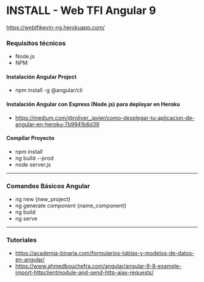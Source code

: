 # INSTALL - Web TFI Angular 9

https://webtfikevin-ng.herokuapp.com/

### Requisitos técnicos

- Node.js
- NPM

#### Instalación Angular Project

- npm install -g @angular/cli

#### Instalación Angular con Express (Node.js) para deployar en Heroku 
- https://medium.com/@roliver_javier/como-desplegar-tu-aplicacion-de-angular-en-heroku-7b9941b6d39

#### Compilar Proyecto

- npm install
- ng build --prod
- node server.js

---

### Comandos Básicos Angular

- ng new {new_project}
- ng generate component {name_component}
- ng build
- ng serve

---

### Tutoriales

- https://academia-binaria.com/formularios-tablas-y-modelos-de-datos-en-angular/
- https://www.ahmedbouchefra.com/angular/angular-9-8-example-import-httpclientmodule-and-send-http-ajax-requests/
